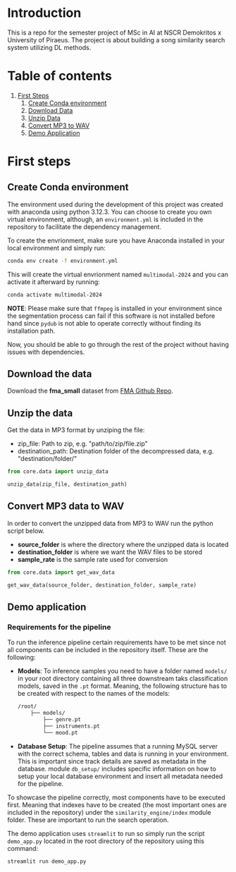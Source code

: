 # Introduction

This is a repo for the semester project of MSc in AI at NSCR Demokritos x University of Piraeus. The project is about building a song similarity search system utilizing DL methods.

# Table of contents
1. [First Steps](#first-steps)
    1. [Create Conda environment](#create-virtual-environment)
    2. [Download Data](#download-the-data)
    3. [Unzip Data](#unzip-the-data)
    4. [Convert MP3 to WAV](#convert-mp3-data-to-wav)
    5. [Demo Application](#demo-application)

# First steps

## Create Conda environment

The environment used during the development of this project was created with anaconda using python 3.12.3. You can choose to create you own virtual environment, although, an `environment.yml` is included in the repository to facilitate the dependency management.

To create the envrionment, make sure you have Anaconda installed in your local environment and simply run:

```bash
conda env create -f environment.yml
```

This will create the virtual envrionment named `multimodal-2024` and you can activate it afterward by running:

```bash
conda activate multimodal-2024
```

**NOTE**: Please make sure that `ffmpeg` is installed in your environment since the segmentation process can fail if this software is not installed before hand since `pydub` is not able to operate correctly without finding its installation path.

Now, you should be able to go through the rest of the project without having issues with dependencies.

## Download the data

Download the __fma_small__ dataset from [FMA Github Repo](https://github.com/mdeff/fma).

## Unzip the data

Get the data in MP3 format by unziping the file:

- zip_file: Path to zip, e.g. "path/to/zip/file.zip"
- destination_path: Destination folder of the decompressed data, e.g. "destination/folder/"

```python
from core.data import unzip_data

unzip_data(zip_file, destination_path)
```

## Convert MP3 data to WAV

In order to convert the unzipped data from MP3 to WAV run the python script below.
- __source_folder__ is where the directory where the unzipped data is located
- __destination_folder__ is where we want the WAV files to be stored
- __sample_rate__ is the sample rate used for conversion

```python
from core.data import get_wav_data

get_wav_data(source_folder, destination_folder, sample_rate)
```

## Demo application

### Requirements for the pipeline

To run the inference pipeline certain requirements have to be met since not all components can be included in the repository itself. These are the following:

- **Models**: To inference samples you need to have a folder named `models/` in your root directory containing all three downstream taks classification models, saved in the `.pt` format. Meaning, the following structure has to be created with respect to the names of the models:

    ```bash
    /root/
        ├── models/
            ├── genre.pt
            ├── instruments.pt
            └── mood.pt
    ```

- **Database Setup**: The pipeline assumes that a running MySQL server with the correct schema, tables and data is running in your environment. This is important since track details are saved as metadata in the database. module `db_setup/` includes specific information on how to setup your local database environment and insert all metadata needed for the pipeline.

To showcase the pipeline correctly, most components have to be executed first. Meaning that indexes have to be created (the most important ones are included in the repository) under the `similarity_engine/index` module folder. These are important to run the search operation.

The demo application uses `streamlit` to run so simply run the script `demo_app.py` located in the root directory of the repository using this command:

```bash
streamlit run demo_app.py
```
